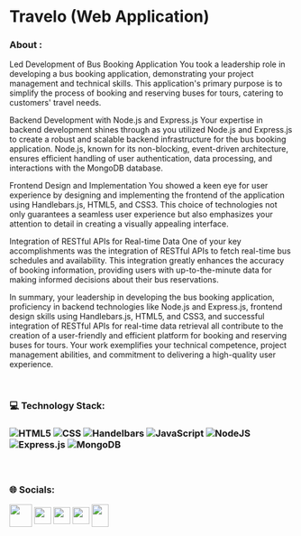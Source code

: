# Travelo (Web Application)

<h3>About :</h3>

<p >
Led Development of Bus Booking Application
You took a leadership role in developing a bus booking application, demonstrating your project management and technical skills. This application's primary purpose is to simplify the process of booking and reserving buses for tours, catering to customers' travel needs.

Backend Development with Node.js and Express.js
Your expertise in backend development shines through as you utilized Node.js and Express.js to create a robust and scalable backend infrastructure for the bus booking application. Node.js, known for its non-blocking, event-driven architecture, ensures efficient handling of user authentication, data processing, and interactions with the MongoDB database.

Frontend Design and Implementation
You showed a keen eye for user experience by designing and implementing the frontend of the application using Handlebars.js, HTML5, and CSS3. This choice of technologies not only guarantees a seamless user experience but also emphasizes your attention to detail in creating a visually appealing interface.

Integration of RESTful APIs for Real-time Data
One of your key accomplishments was the integration of RESTful APIs to fetch real-time bus schedules and availability. This integration greatly enhances the accuracy of booking information, providing users with up-to-the-minute data for making informed decisions about their bus reservations.

In summary, your leadership in developing the bus booking application, proficiency in backend technologies like Node.js and Express.js, frontend design skills using Handlebars.js, HTML5, and CSS3, and successful integration of RESTful APIs for real-time data retrieval all contribute to the creation of a user-friendly and efficient platform for booking and reserving buses for tours. Your work exemplifies your technical competence, project management abilities, and commitment to delivering a high-quality user experience.
</p><br>


<h3> 💻 Technology Stack:<h3>
<div >
  
![HTML5](https://img.shields.io/badge/html5-%23E34F26.svg?style=flat&logo=html5&logoColor=white) ![CSS](https://img.shields.io/badge/CSS3-1572B6?logo=css3&logoColor=white) ![Handelbars](https://img.shields.io/badge/Handlebars.js-f0772b?logo=handlebarsdotjs&logoColor=black) ![JavaScript](https://img.shields.io/badge/javascript-%23323330.svg?style=flat&logo=javascript&logoColor=%23F7DF1E) ![NodeJS](https://img.shields.io/badge/node.js-6DA55F?style=flat&logo=node.js&logoColor=white) ![Express.js](https://img.shields.io/badge/express.js-%23404d59.svg?style=flat&logo=express&logoColor=%2361DAFB) ![MongoDB](https://img.shields.io/badge/MongoDB-%234ea94b.svg?style=flat&logo=mongodb&logoColor=white)

 </div><br>
 
<h3 >🌐 Socials:</h3>
<div>
<a href="https://www.linkedin.com/in/hemanth-dhanamadhavan-39a2a31b5" target="blank"><img align="center" src="https://img.icons8.com/?size=512&id=13930&format=png" alt="" height="40" width="40" /></a>
<a href="https://www.naukri.com/mnjuser/profile?id=&altresid" target="blank" ><img align="center" src="https://encrypted-tbn0.gstatic.com/images?q=tbn:ANd9GcQHnuoBILG49vKRO7VNKERfU1t5tuT9QFowe0RpLRXDUS6Qy_Tea-RHUrwX9WHx3glSbTk&usqp=CAU" alt="" height="30" width="30"  style="border-radius:50" /></a>
<a href="https://github.com/hemanthd077" target="blank"><img align="center" src="https://raw.githubusercontent.com/rahuldkjain/github-profile-readme-generator/master/src/images/icons/Social/github.svg" alt="" height="30" width="30" /></a>
<a href="https://leetcode.com/HemanthD77/" target="blank"><img align="center" src="https://raw.githubusercontent.com/rahuldkjain/github-profile-readme-generator/master/src/images/icons/Social/leet-code.svg" alt="" height="30" width="30" /></a>
<a href="mailto:hemanthmadhavan77@gmail.com" target="blank"><img align="center" src="https://img.icons8.com/?size=512&id=P7UIlhbpWzZm&format=png" alt="" height="40" width="30" /></a>   
</div><br>
 

